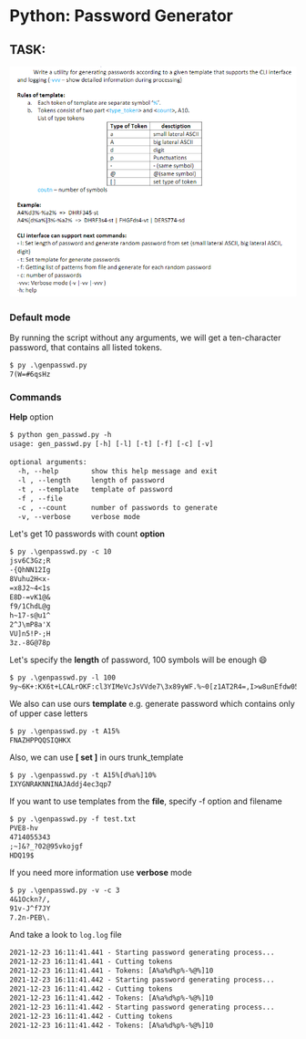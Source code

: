 # Python: Password Generator
## TASK:
![](https://github.com/RuslanSerdiuk/DevOps_Tasks_and_solutions/blob/Python/Python/Task_1/Tas_1.png)

### Default mode
By running the script without any arguments, we will get a ten-character password, that contains all listed tokens.
```
$ py .\genpasswd.py
7(W=#6qsHz
```

### Commands
**Help** option
```
$ python gen_passwd.py -h
usage: gen_passwd.py [-h] [-l] [-t] [-f] [-c] [-v]

optional arguments:
  -h, --help        show this help message and exit
  -l , --length     length of password
  -t , --template   template of password
  -f , --file
  -c , --count      number of passwords to generate
  -v, --verbose     verbose mode

```

Let's get 10 passwords with count **option**
```
$ py .\genpasswd.py -c 10         
jsv6C3Gz;R
-{QhNN12Ig
8Vuhu2H<x-
=x8J2~4<1s
E8D-=vK1@&
f9/1ChdL@g
h~17-s@u1^
2^J\mP8a'X
VU]n5!P-;H
3z.-8G@78p

```

Let's specify the **length** of password, 100 symbols will be enough :smile:
```
$ py .\genpasswd.py -l 100
9y~6K+:KX6t+LCALrOKF:cl3YIMeVcJsVVde7\3x89yWF.%~0[z1AT2R4=,I>w8unEfdw054*=26Q15hix.6@NsTATa5z,7MPu5x
```

We also can use ours **template** e.g. generate password which contains only of upper case letters
```
$ py .\genpasswd.py -t A15%
FNAZHPPQQSIQHKX
```

Also, we can use **[ set ]** in ours trunk_template
```
$ py .\genpasswd.py -t A15%[d%a%]10%
IXYGNRAKNNINAJAddj4ec3qp7
```

If you want to use templates from the **file**, specify -f option and filename
```
$ py .\genpasswd.py -f test.txt
PVE8-hv
4714055343
;~]&?_?02@95vkojgf
HDQ19$
```
If you need more information use **verbose** mode
```
$ py .\genpasswd.py -v -c 3
4&1Ockn?/,
91v-J^f7JY
7.2n-PEB\.
```
And take a look to `log.log` file
```
2021-12-23 16:11:41.441 - Starting password generating process...
2021-12-23 16:11:41.441 - Cutting tokens
2021-12-23 16:11:41.441 - Tokens: [A%a%d%p%-%@%]10
2021-12-23 16:11:41.442 - Starting password generating process...
2021-12-23 16:11:41.442 - Cutting tokens
2021-12-23 16:11:41.442 - Tokens: [A%a%d%p%-%@%]10
2021-12-23 16:11:41.442 - Starting password generating process...
2021-12-23 16:11:41.442 - Cutting tokens
2021-12-23 16:11:41.442 - Tokens: [A%a%d%p%-%@%]10
```
